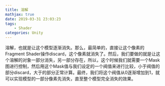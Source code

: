 ```yaml
---
title: 溶解
mathjax: true
date: 2019-03-31 23:03:23
tags:
	- Shader
categories: Unity
---
```

溶解，也就是让这个模型逐渐消失。那么，最简单的，直接让这个像素的Fragment Shader操作discard，这个像素就消失了。然后，我们要做的就是让这个溶解的对象一部分消失，另一部分存在，所以，这个时候我们就需要一个Mask图进行控制，然后用这个Mask值与我们设定的一个阀值来进行比较，小于阀值的部分discard，大于的部分正常计算。最终，我们将这个阀值从0逐渐增加到1，就可以实现模型的一部分像素先消失，直至整个模型完全消失的效果。
